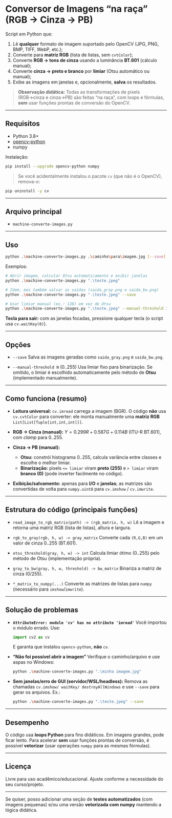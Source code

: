 # Conversor de Imagens “na raça” (RGB → Cinza → PB)

Script em Python que:

1. Lê **qualquer** formato de imagem suportado pelo OpenCV (JPG, PNG, BMP, TIFF, WebP, etc.);
2. Converte para **matriz RGB** (lista de listas, sem `cvtColor`);
3. Converte **RGB → tons de cinza** usando a luminância **BT.601** (cálculo manual);
4. Converte **cinza → preto e branco** por **limiar** (Otsu automático ou manual);
5. Exibe as imagens em janelas e, opcionalmente, **salva** os resultados.

> **Observação didática:** Todas as transformações de pixels (RGB→cinza e cinza→PB) são feitas “na raça”, com loops e fórmulas, **sem** usar funções prontas de conversão do OpenCV.

---

## Requisitos

* Python 3.8+
* [opencv-python](https://pypi.org/project/opencv-python/)
* numpy

Instalação:

```bash
pip install --upgrade opencv-python numpy
```

> Se você acidentalmente instalou o pacote `cv` (que não é o OpenCV), remova-o:

```bash
pip uninstall -y cv
```

---

## Arquivo principal

* `machine-converte-images.py`

---

## Uso

```bash
python .\machine-converte-images.py .\caminho\para\imagem.jpg [--save] [--manual-threshold N]
```

Exemplos:

```bash
# Abrir imagem, calcular Otsu automaticamente e exibir janelas
python .\machine-converte-images.py ".\teste.jpeg"

# Idem, mas também salvar as saídas (saida_gray.png e saida_bw.png)
python .\machine-converte-images.py ".\teste.jpeg" --save

# Usar limiar manual (ex.: 128) em vez de Otsu
python .\machine-converte-images.py ".\teste.jpeg" --manual-threshold 128 --save
```

**Tecla para sair:** com as janelas focadas, pressione qualquer tecla (o script usa `cv.waitKey(0)`).

---

## Opções

* `--save`
  Salva as imagens geradas como `saida_gray.png` e `saida_bw.png`.

* `--manual-threshold N` (0..255)
  Usa limiar fixo para binarização. Se omitido, o limiar é escolhido automaticamente pelo método de **Otsu** (implementado manualmente).

---

## Como funciona (resumo)

* **Leitura universal:** `cv.imread` carrega a imagem (BGR). O código **não** usa `cv.cvtColor` para converter: ele monta manualmente uma **matriz RGB** `List[List[Tuple[int,int,int]]]`.

* **RGB → Cinza (manual):**
  $Y = 0.299R + 0.587G + 0.114B$ (ITU-R BT.601), com *clamp* para 0..255.

* **Cinza → PB (manual):**

  * **Otsu:** constrói histograma 0..255, calcula variância entre classes e escolhe o melhor limiar.
  * **Binarização:** pixels `<= limiar` viram **preto (255)** e `> limiar` viram **branco (0)** (pode inverter facilmente no código).

* **Exibição/salvamento:** apenas para **I/O** e **janelas**; as matrizes são convertidas de volta para `numpy.uint8` para `cv.imshow` / `cv.imwrite`.

---

## Estrutura do código (principais funções)

* `read_image_to_rgb_matrix(path) -> (rgb_matrix, h, w)`
  Lê a imagem e retorna uma matriz RGB (lista de listas), altura e largura.

* `rgb_to_gray(rgb, h, w) -> gray_matrix`
  Converte cada `(R,G,B)` em um valor de cinza 0..255 (BT.601).

* `otsu_threshold(gray, h, w) -> int`
  Calcula limiar ótimo (0..255) pelo método de Otsu (implementação própria).

* `gray_to_bw(gray, h, w, threshold) -> bw_matrix`
  Binariza a matriz de cinza (0/255).

* `*_matrix_to_numpy(...)`
  Converte as matrizes de listas para `numpy` (necessário para `imshow`/`imwrite`).

---

## Solução de problemas

* **`AttributeError: module 'cv' has no attribute 'imread'`**
  Você importou o módulo errado. Use:

  ```python
  import cv2 as cv
  ```

  E garanta que instalou `opencv-python`, **não** `cv`.

* **“Não foi possível abrir a imagem”**
  Verifique o caminho/arquivo e use aspas no Windows:

  ```bash
  python .\machine-converte-images.py ".\minha imagem.jpg"
  ```

* **Sem janelas/erro de GUI (servidor/WSL/headless):**
  Remova as chamadas `cv.imshow/ waitKey/ destroyAllWindows` e use `--save` para gerar os arquivos.
  Ex.:

  ```bash
  python .\machine-converte-images.py ".\teste.jpeg" --save
  ```

---

## Desempenho

O código usa **loops Python** para fins didáticos. Em imagens grandes, pode ficar lento. Para acelerar **sem** usar funções prontas de conversão, é possível **vetorizar** (usar operações `numpy` para as mesmas fórmulas).

---

## Licença

Livre para uso acadêmico/educacional. Ajuste conforme a necessidade do seu curso/projeto.

---

Se quiser, posso adicionar uma seção de **testes automatizados** (com imagens pequenas) e/ou uma versão **vetorizada com numpy** mantendo a lógica didática.
